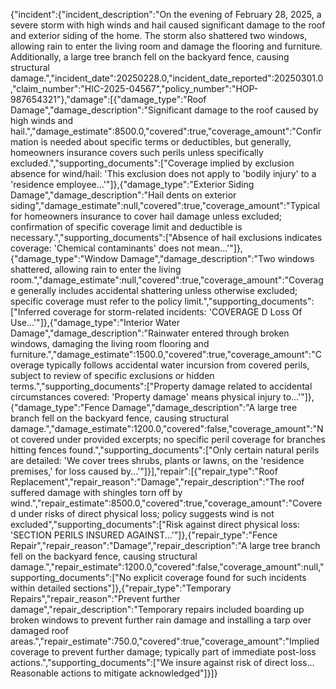 {"incident":{"incident_description":"On the evening of February 28, 2025, a severe storm with high winds and hail caused significant damage to the roof and exterior siding of the home. The storm also shattered two windows, allowing rain to enter the living room and damage the flooring and furniture. Additionally, a large tree branch fell on the backyard fence, causing structural damage.","incident_date":20250228.0,"incident_date_reported":20250301.0,"claim_number":"HIC-2025-04567","policy_number":"HOP-987654321"},"damage":[{"damage_type":"Roof Damage","damage_description":"Significant damage to the roof caused by high winds and hail.","damage_estimate":8500.0,"covered":true,"coverage_amount":"Confirmation is needed about specific terms or deductibles, but generally, homeowners insurance covers such perils unless specifically excluded.","supporting_documents":["Coverage implied by exclusion absence for wind/hail: 'This exclusion does not apply to 'bodily injury' to a 'residence employee...'"]},{"damage_type":"Exterior Siding Damage","damage_description":"Hail dents on exterior siding","damage_estimate":null,"covered":true,"coverage_amount":"Typical for homeowners insurance to cover hail damage unless excluded; confirmation of specific coverage limit and deductible is necessary.","supporting_documents":["Absence of hail exclusions indicates coverage: 'Chemical contaminants' does not mean...'"]},{"damage_type":"Window Damage","damage_description":"Two windows shattered, allowing rain to enter the living room.","damage_estimate":null,"covered":true,"coverage_amount":"Coverage generally includes accidental shattering unless otherwise excluded; specific coverage must refer to the policy limit.","supporting_documents":["Inferred coverage for storm-related incidents: 'COVERAGE D Loss Of Use...'"]},{"damage_type":"Interior Water Damage","damage_description":"Rainwater entered through broken windows, damaging the living room flooring and furniture.","damage_estimate":1500.0,"covered":true,"coverage_amount":"Coverage typically follows accidental water incursion from covered perils, subject to review of specific exclusions or hidden terms.","supporting_documents":["Property damage related to accidental circumstances covered: 'Property damage' means physical injury to...'"]},{"damage_type":"Fence Damage","damage_description":"A large tree branch fell on the backyard fence, causing structural damage.","damage_estimate":1200.0,"covered":false,"coverage_amount":"Not covered under provided excerpts; no specific peril coverage for branches hitting fences found.","supporting_documents":["Only certain natural perils are detailed: 'We cover trees shrubs, plants or lawns, on the 'residence premises,' for loss caused by...'"]}],"repair":[{"repair_type":"Roof Replacement","repair_reason":"Damage","repair_description":"The roof suffered damage with shingles torn off by wind.","repair_estimate":8500.0,"covered":true,"coverage_amount":"Covered under risks of direct physical loss; policy suggests wind is not excluded","supporting_documents":["Risk against direct physical loss: 'SECTION PERILS INSURED AGAINST...'"]},{"repair_type":"Fence Repair","repair_reason":"Damage","repair_description":"A large tree branch fell on the backyard fence, causing structural damage.","repair_estimate":1200.0,"covered":false,"coverage_amount":null,"supporting_documents":["No explicit coverage found for such incidents within detailed sections"]},{"repair_type":"Temporary Repairs","repair_reason":"Prevent further damage","repair_description":"Temporary repairs included boarding up broken windows to prevent further rain damage and installing a tarp over damaged roof areas.","repair_estimate":750.0,"covered":true,"coverage_amount":"Implied coverage to prevent further damage; typically part of immediate post-loss actions.","supporting_documents":["We insure against risk of direct loss... Reasonable actions to mitigate acknowledged"]}]}